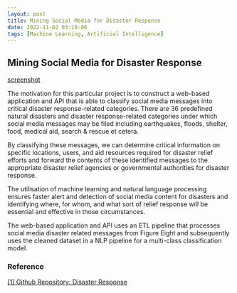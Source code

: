 ```yaml
---
layout: post
title: Mining Social Media for Disaster Response
date: 2022-11-02 03:19:06
tags: [Machine Learning, Artificial Intelligence]
---
```

## Mining Social Media for Disaster Response

[screenshot](https://github.com/sajidsarker/disaster-response/blob/main/app.png)

The motivation for this particular project is to construct a web-based application and API that is able to classify social media messages into critical disaster response-related categories. There are 36 predefined natural disasters and disaster response-related categories under which social media messages may be filed including earthquakes, floods, shelter, food, medical aid, search & rescue et cetera.

By classifying these messages, we can determine critical information on specific locations, users, and aid resources required for disaster relief efforts and forward the contents of these identified messages to the appropriate disaster relief agencies or governmental authorities for disaster response.

The utilisation of machine learning and natural language processing ensures faster alert and detection of social media content for disasters and identifying where, for whom, and what sort of relief response will be essential and effective in those circumstances.

The web-based application and API uses an ETL pipeline that processes social media disaster related messages from Figure Eight and subsequently uses the cleaned dataset in a NLP pipeline for a multi-class classification model.

### Reference

[[1] Github Repository: Disaster Response](https://github.com/sajidsarker/disaster-response)
